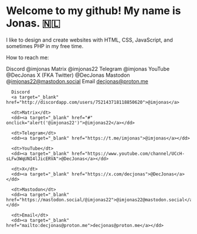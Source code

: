 # Welcome to my github! My name is Jonas. 🇳🇱

I like to design and create websites with HTML, CSS, JavaScript, and sometimes PHP in my free time.

How to reach me:

Discord            @imjonas
Matrix             @imjonas22
Telegram           @imjonas
YouTube            @DecJonas
X (FKA Twitter)    @DecJonas
Mastodon           @imjonas22@mastodon.social
Email              decjonas@proton.me

      Discord
      <a target="_blank" href="http://discordapp.com/users/752143718118850620">@imjonas</a>

      <dt>Matrix</dt>
      <dd><a target="_blank" href="#" onclick="alert('@imjonas22')">@imjonas22</a></dd>

      <dt>Telegram</dt>
      <dd><a target="_blank" href="https://t.me/imjonas">@imjonas</a></dd>

      <dt>YouTube</dt>
      <dd><a target="_blank" href="https://www.youtube.com/channel/UCcH-sLFw3WqUNI4lJicERVA">@DecJonas</a></dd>

      <dt>X</dt>
      <dd><a target="_blank" href="https://x.com/decjonas">@DecJonas</a></dd>

      <dt>Mastodon</dt>
      <dd><a target="_blank" href="https://mastodon.social/@imjonas22">@imjonas22@mastodon.social</a></dd>

      <dt>Email</dt>
      <dd><a target="_blank" href="mailto:decjonas@proton.me">decjonas@proton.me</a></dd>

